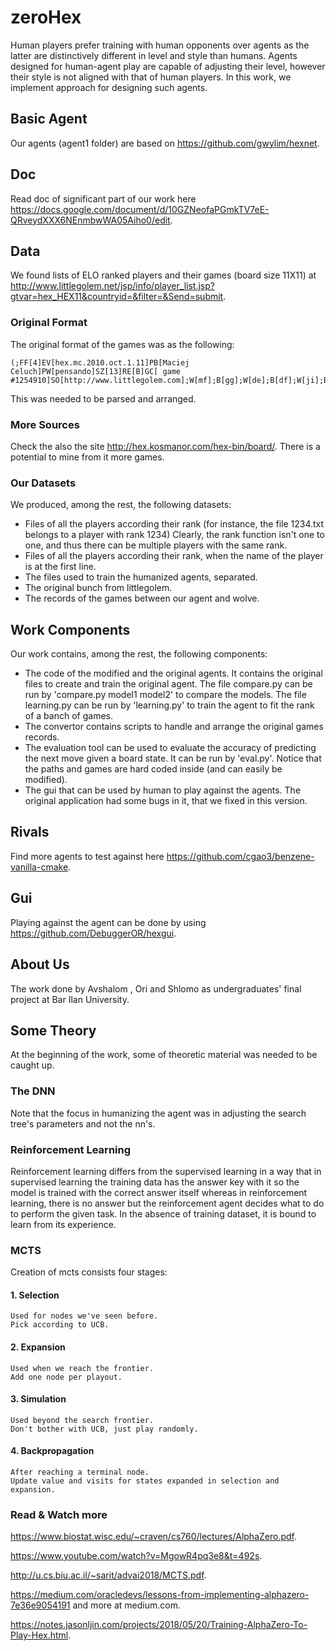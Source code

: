 # zeroHex 
Human players prefer training with human opponents over agents as the latter are distinctively different in level and style than humans.
Agents designed for human-agent play are capable of adjusting their level, however their style is not aligned with that of human players.
In this work, we implement approach for designing such agents.

## Basic Agent
Our agents (agent1 folder) are based on https://github.com/gwylim/hexnet.

## Doc
Read doc of significant part of our work here https://docs.google.com/document/d/10GZNeofaPGmkTV7eE-QRveydXXX6NEnmbwWA05Aiho0/edit.

## Data
We found lists of ELO ranked players and their games (board size 11X11) at http://www.littlegolem.net/jsp/info/player_list.jsp?gtvar=hex_HEX11&countryid=&filter=&Send=submit.

### Original Format
The original format of the games was as the following:
```
(;FF[4]EV[hex.mc.2010.oct.1.11]PB[Maciej Celuch]PW[pensando]SZ[13]RE[B]GC[ game #1254910]SO[http://www.littlegolem.com];W[mf];B[gg];W[de];B[df];W[ji];B[if];W[ld];B[jg];W[jf];B[ig];W[kg];B[kc];W[mb];B[ma];W[lb];B[la];W[kb];B[ka];W[jb];B[ja];W[hc];B[hb];W[fd];B[fc];W[ib];B[ia];W[gc];B[gb];W[cd];B[da];W[eb];B[dd];W[ce];B[dc];W[cc];B[db];W[bb];B[le];W[kf];B[ke];W[je];B[il];W[jj];B[kk];W[hk];B[resign])
```
This was needed to be parsed and arranged. 

### More Sources
Check the also the site http://hex.kosmanor.com/hex-bin/board/.
There is a potential to mine from it more games. 

### Our Datasets
We produced, among the rest, the following datasets:
- Files of all the players according their rank (for instance, the file 1234.txt belongs to a player with rank 1234)
Clearly, the rank function isn't one to one, and thus there can be multiple players with the same rank.
- Files of all the players according their rank, when the name of the player is at the first line.
- The files used to train the humanized agents, separated.
- The original bunch from littlegolem.
- The records of the games between our agent and wolve.

## Work Components
Our work contains, among the rest, the following components:
- The code of the modified and the original agents.
It contains the original files to create and train the original agent.
The file compare.py can be run by 'compare.py model1 model2' to compare the models.
The file learning.py can be run by 'learning.py' to train the agent to fit the rank of a banch of games.
- The convertor contains scripts to handle and arrange the original games records.
- The evaluation tool can be used to evaluate the accuracy of predicting the next move given a board state. 
It can be run by 'eval.py'. Notice that the paths and games are hard coded inside (and can easily be modified).
- The gui that can be used by human to play against the agents.
The original application had some bugs in it, that we fixed in this version.

## Rivals
Find more agents to test against here https://github.com/cgao3/benzene-vanilla-cmake.

## Gui
Playing against the agent can be done by using https://github.com/DebuggerOR/hexgui.

## About Us
The work done by Avshalom , Ori and Shlomo as undergraduates' final project at Bar Ilan University.

## Some Theory
At the beginning of the work, some of theoretic material was needed to be caught up.

### The DNN
Note that the focus in humanizing the agent was in adjusting the search tree's parameters and not the nn's. 

### Reinforcement Learning
Reinforcement learning differs from the supervised learning in a way that in supervised learning the training data has the answer key with it so the model is trained with the correct answer itself whereas in reinforcement learning, there is no answer but the reinforcement agent decides what to do to perform the given task. In the absence of training dataset, it is bound to learn from its experience.

### MCTS
Creation of mcts consists four stages:
#### 1. Selection
    Used for nodes we've seen before.
    Pick according to UCB.
#### 2. Expansion
    Used when we reach the frontier.
    Add one node per playout.
#### 3. Simulation
    Used beyond the search frontier.
    Don't bother with UCB, just play randomly.
#### 4. Backpropagation
    After reaching a terminal node.
    Update value and visits for states expanded in selection and expansion.

### Read & Watch more
https://www.biostat.wisc.edu/~craven/cs760/lectures/AlphaZero.pdf.

https://www.youtube.com/watch?v=MgowR4pq3e8&t=492s.

http://u.cs.biu.ac.il/~sarit/advai2018/MCTS.pdf.

https://medium.com/oracledevs/lessons-from-implementing-alphazero-7e36e9054191 and more at medium.com.

https://notes.jasonljin.com/projects/2018/05/20/Training-AlphaZero-To-Play-Hex.html.
